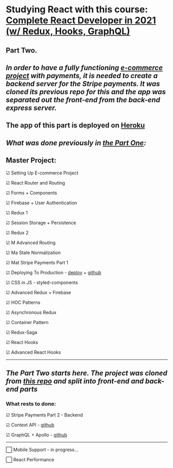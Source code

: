 # Studying React with this course: [Complete React Developer in 2021 (w/ Redux, Hooks, GraphQL)](https://www.udemy.com/course/complete-react-developer-zero-to-mastery/)

## Part Two.

## _In order to have a fully functioning [e-commerce project](https://github.com/s-p-ko/crwn-clothing) with payments, it is needed to create a backend server for the Stripe payments. It was cloned its previous repo for this and the app was separated out the front-end from the back-end express server._

## The app of this part is deployed on [Heroku](https://crwnv2.herokuapp.com/)

## _What was done previously in [the Part One](https://github.com/s-p-ko/crwn-clothing):_

## Master Project:

☑ Setting Up E-commerce Project

☑ React Router and Routing

☑ Forms + Components

☑ Firebase + User Authentication

☑ Redux 1

☑ Session Storage + Persistence

☑ Redux 2

☑ M Advanced Routing

☑ Ma State Normalization

☑ Mat Stripe Payments Part 1

☑ Deploying To Production - [deploy](https://crwnv1.herokuapp.com/) + [github](https://github.com/s-p-ko/crwn-clothing-ver1)

☑ CSS in JS - styled-components

☑ Advanced Redux + Firebase

☑ HOC Patterns

☑ Asynchronous Redux

☑ Container Pattern

☑ Redux-Saga

☑ React Hooks

☑ Advanced React Hooks

---

## _The Part Two starts here. The project was cloned from [this repo](https://github.com/s-p-ko/crwn-clothing) and split into front-end and back-end parts_

### What rests to done:

☑ Stripe Payments Part 2 - Backend

☑ Context API - [github](https://github.com/s-p-ko/react-context)

☑ GraphQL + Apollo - [github](https://github.com/s-p-ko/crwn-clothing-graphql-apollo)

---

⬜ Mobile Support - in progress...

⬜ React Performance
